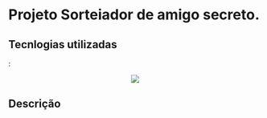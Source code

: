 <h1>Projeto Sorteiador de amigo secreto.</h1>
<h2>Tecnlogias utilizadas</h2>:
<p align="center">
      <img src="https://skillicons.dev/icons?i=javascript,html,css" />
</p>

<h2>Descrição</h2
Uma pagina com uma entrada para receber nomes e um botão para sortear esses nomes.
![image](https://github.com/user-attachments/assets/3d3fa02b-055c-4a8a-90fd-f41dfa6d15a5)
